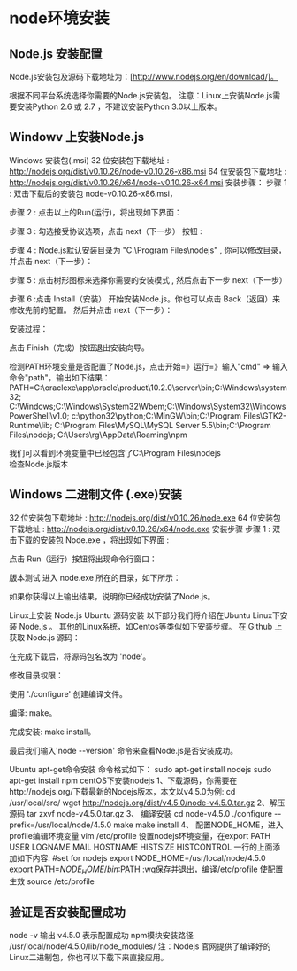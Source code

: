 # node环境安装

## Node.js 安装配置

Node.js安装包及源码下载地址为：[http://www.nodejs.org/en/download/]。

根据不同平台系统选择你需要的Node.js安装包。
注意：Linux上安装Node.js需要安装Python 2.6 或 2.7 ，不建议安装Python 3.0以上版本。

## Windowv 上安装Node.js
Windows 安装包(.msi) 
32 位安装包下载地址 : http://nodejs.org/dist/v0.10.26/node-v0.10.26-x86.msi
64 位安装包下载地址 : http://nodejs.org/dist/v0.10.26/x64/node-v0.10.26-x64.msi
安装步骤：
步骤 1 : 双击下载后的安装包 node-v0.10.26-x86.msi，

步骤 2 : 点击以上的Run(运行)，将出现如下界面：

步骤 3 : 勾选接受协议选项，点击 next（下一步） 按钮 :

步骤 4 : Node.js默认安装目录为 "C:\Program Files\nodejs" , 你可以修改目录，并点击 next（下一步）：

步骤 5 : 点击树形图标来选择你需要的安装模式 , 然后点击下一步 next（下一步）

步骤 6 :点击 Install（安装） 开始安装Node.js。你也可以点击 Back（返回）来修改先前的配置。 然后并点击 next（下一步）：

安装过程：

点击 Finish（完成）按钮退出安装向导。

检测PATH环境变量是否配置了Node.js，点击开始=》运行=》输入"cmd" => 输入命令"path"，输出如下结果：
PATH=C:\oraclexe\app\oracle\product\10.2.0\server\bin;C:\Windows\system32;
C:\Windows;C:\Windows\System32\Wbem;C:\Windows\System32\WindowsPowerShell\v1.0\;
c:\python32\python;C:\MinGW\bin;C:\Program Files\GTK2-Runtime\lib;
C:\Program Files\MySQL\MySQL Server 5.5\bin;C:\Program Files\nodejs\;
C:\Users\rg\AppData\Roaming\npm

我们可以看到环境变量中已经包含了C:\Program Files\nodejs\
检查Node.js版本

## Windows 二进制文件 (.exe)安装 
32 位安装包下载地址 : http://nodejs.org/dist/v0.10.26/node.exe
64 位安装包下载地址 : http://nodejs.org/dist/v0.10.26/x64/node.exe
安装步骤
步骤 1 : 双击下载的安装包 Node.exe ，将出现如下界面 :

点击 Run（运行）按钮将出现命令行窗口：

版本测试
进入 node.exe 所在的目录，如下所示：

如果你获得以上输出结果，说明你已经成功安装了Node.js。

Linux上安装 Node.js
Ubuntu 源码安装
以下部分我们将介绍在Ubuntu Linux下安装 Node.js 。 其他的Linux系统，如Centos等类似如下安装步骤。
在 Github 上获取 Node.js 源码：

在完成下载后，将源码包名改为 'node'。

修改目录权限：

使用 './configure' 创建编译文件。

编译: make。

完成安装: make install。

最后我们输入'node --version' 命令来查看Node.js是否安装成功。

Ubuntu apt-get命令安装
命令格式如下：
sudo apt-get install nodejs
sudo apt-get install npm
centOS下安装nodejs
1、下载源码，你需要在http://nodejs.org/下载最新的Nodejs版本，本文以v4.5.0为例:
cd /usr/local/src/
wget http://nodejs.org/dist/v4.5.0/node-v4.5.0.tar.gz
2、解压源码
tar zxvf node-v4.5.0.tar.gz
3、 编译安装
cd node-v4.5.0
./configure --prefix=/usr/local/node/4.5.0
make
make install
4、 配置NODE_HOME，进入profile编辑环境变量
vim /etc/profile
设置nodejs环境变量，在export PATH USER LOGNAME MAIL HOSTNAME HISTSIZE HISTCONTROL 一行的上面添加如下内容:
#set for nodejs
export NODE_HOME=/usr/local/node/4.5.0
export PATH=$NODE_HOME/bin:$PATH
:wq保存并退出，编译/etc/profile 使配置生效
source /etc/profile
## 验证是否安装配置成功
node -v
输出 v4.5.0 表示配置成功
npm模块安装路径
/usr/local/node/4.5.0/lib/node_modules/
注：Nodejs 官网提供了编译好的Linux二进制包，你也可以下载下来直接应用。